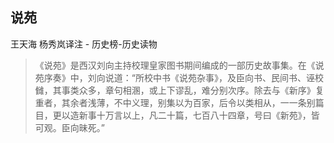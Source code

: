 ## 说苑

王天海 杨秀岚译注  -  历史榜-历史读物

> 《说苑》是西汉刘向主持校理皇家图书期间编成的一部历史故事集。在《说苑序奏》中，刘向说道：“所校中书《说苑杂事》，及臣向书、民间书、诬校雠，其事类众多，章句相溷，或上下谬乱，难分别次序。除去与《新序》复重者，其余者浅薄，不中义理，别集以为百家，后令以类相从，一一条别篇目，更以造新事十万言以上，凡二十篇，七百八十四章，号曰《新苑》，皆可观。臣向昧死。”
